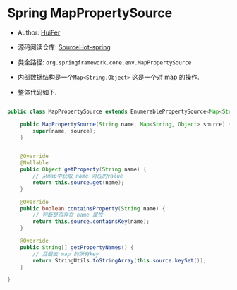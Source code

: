# Spring MapPropertySource

- Author: [HuiFer](https://github.com/huifer)
- 源码阅读仓库: [SourceHot-spring](https://github.com/SourceHot/spring-framework-read)

- 类全路径: `org.springframework.core.env.MapPropertySource`
- 内部数据结构是一个`Map<String,Object>`
  这是一个对 map 的操作.
- 整体代码如下.

```java

public class MapPropertySource extends EnumerablePropertySource<Map<String, Object>> {

	public MapPropertySource(String name, Map<String, Object> source) {
		super(name, source);
	}


	@Override
	@Nullable
	public Object getProperty(String name) {
		// 从map中获取 name 对应的value
		return this.source.get(name);
	}

	@Override
	public boolean containsProperty(String name) {
		// 判断是否存在 name 属性
		return this.source.containsKey(name);
	}

	@Override
	public String[] getPropertyNames() {
		// 互殴去 map 的所有key
		return StringUtils.toStringArray(this.source.keySet());
	}

}

```

